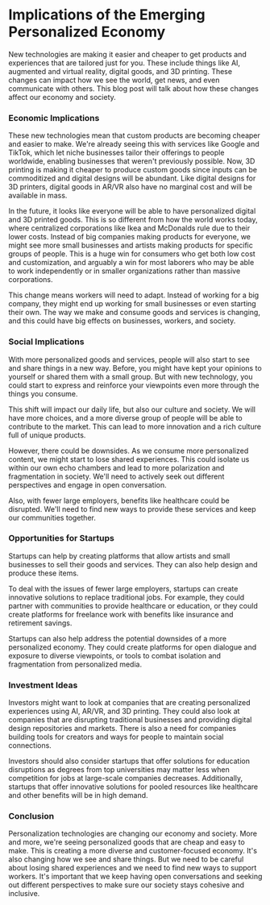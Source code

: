 # Implications of the Emerging Personalized Economy

New technologies are making it easier and cheaper to get products and experiences that are tailored just for you. These include things like AI, augmented and virtual reality, digital goods, and 3D printing. These changes can impact how we see the world, get news, and even communicate with others. This blog post will talk about how these changes affect our economy and society.

### Economic Implications

These new technologies mean that custom products are becoming cheaper and easier to make. We're already seeing this with services like Google and TikTok, which let niche businesses tailor their offerings to people worldwide, enabling businesses that weren't previously possible. Now, 3D printing is making it cheaper to produce custom goods since inputs can be commoditized and digital designs will be abundant. Like digital designs for 3D printers, digital goods in AR/VR also have no marginal cost and will be available in mass.

In the future, it looks like everyone will be able to have personalized digital and 3D printed goods. This is so different from how the world works today, where centralized corporations like Ikea and McDonalds rule due to their lower costs. Instead of big companies making products for everyone, we might see more small businesses and artists making products for specific groups of people. This is a huge win for consumers who get both low cost and customization, and arguably a win for most laborers who may be able to work independently or in smaller organizations rather than massive corporations.

This change means workers will need to adapt. Instead of working for a big company, they might end up working for small businesses or even starting their own. The way we make and consume goods and services is changing, and this could have big effects on businesses, workers, and society.

### Social Implications

With more personalized goods and services, people will also start to see and share things in a new way. Before, you might have kept your opinions to yourself or shared them with a small group. But with new technology, you could start to express and reinforce your viewpoints even more through the things you consume.

This shift will impact our daily life, but also our culture and society. We will have more choices, and a more diverse group of people will be able to contribute to the market. This can lead to more innovation and a rich culture full of unique products.

However, there could be downsides. As we consume more personalized content, we might start to lose shared experiences. This could isolate us within our own echo chambers and lead to more polarization and fragmentation in society. We'll need to actively seek out different perspectives and engage in open conversation.

Also, with fewer large employers, benefits like healthcare could be disrupted. We'll need to find new ways to provide these services and keep our communities together.

### Opportunities for Startups

Startups can help by creating platforms that allow artists and small businesses to sell their goods and services. They can also help design and produce these items.

To deal with the issues of fewer large employers, startups can create innovative solutions to replace traditional jobs. For example, they could partner with communities to provide healthcare or education, or they could create platforms for freelance work with benefits like insurance and retirement savings.

Startups can also help address the potential downsides of a more personalized economy. They could create platforms for open dialogue and exposure to diverse viewpoints, or tools to combat isolation and fragmentation from personalized media.

### Investment Ideas

Investors might want to look at companies that are creating personalized experiences using AI, AR/VR, and 3D printing. They could also look at companies that are disrupting traditional businesses and providing digital design repositories and markets. There is also a need for companies building tools for creators and ways for people to maintain social connections.

Investors should also consider startups that offer solutions for education disruptions as degrees from top universities may matter less when competition for jobs at large-scale companies decreases. Additionally, startups that offer innovative solutions for pooled resources like healthcare and other benefits will be in high demand.

### Conclusion

Personalization technologies are changing our economy and society. More and more, we're seeing personalized goods that are cheap and easy to make. This is creating a more diverse and customer-focused economy. It's also changing how we see and share things. But we need to be careful about losing shared experiences and we need to find new ways to support workers. It's important that we keep having open conversations and seeking out different perspectives to make sure our society stays cohesive and inclusive.
